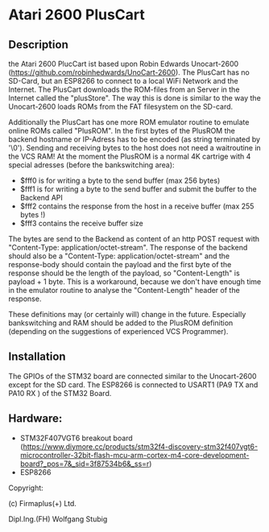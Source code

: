# Atari 2600 PlusCart

## Description
the Atari 2600 PlucCart ist based upon Robin Edwards Unocart-2600 (https://github.com/robinhedwards/UnoCart-2600). The PlusCart has no SD-Card, but an ESP8266 to connect to a local WiFi Network and the Internet.
The PlusCart downloads the ROM-files from an Server in the Internet called the "plusStore". The way this is done is similar to the way the Unocart-2600 loads ROMs from the FAT filesystem on the SD-card.

Additionally  the PlusCart has one more ROM emulator routine to emulate online ROMs called "PlusROM".
In the first bytes of the PlusROM the backend hostname or IP-Adress has to be encoded (as string terminated by '\0'). Sending and receiving bytes to the host does not need a waitroutine in the VCS RAM!
At the moment the PlusROM is a normal 4K cartrige with 4 special adresses (before the bankswitching area):
- $fff0 is for writing a byte to the send buffer (max 256 bytes)
- $fff1 is for writing a byte to the send buffer and submit the buffer to the Backend API
- $fff2 contains the response from the host in a receive buffer (max 255 bytes !) 
- $fff3 contains the receive buffer size

The bytes are send to the Backend as content of an http POST request with "Content-Type: application/octet-stream". The response of the backend should also be a "Content-Type: application/octet-stream" and the response-body should contain the payload and the first byte of the response should be the length of the payload, so "Content-Length" is payload + 1 byte. This is a workaround, because we don't have enough time in the emulator routine to analyse the "Content-Length" header of the response.

These definitions may (or certainly will) change in the future. Especially bankswitching and RAM should be added to the PlusROM definition (depending on the suggestions of experienced VCS Programmer).



## Installation
The GPIOs of the STM32 board are connected similar to the Unocart-2600 except for the SD card. The ESP8266 is connected to USART1 (PA9 TX and PA10 RX ) of the STM32 Board.

## Hardware:
- STM32F407VGT6 breakout board (https://www.diymore.cc/products/stm32f4-discovery-stm32f407vgt6-microcontroller-32bit-flash-mcu-arm-cortex-m4-core-development-board?_pos=7&_sid=3f87534b6&_ss=r)
- ESP8266 

Copyright:

(c) Firmaplus(+) Ltd.

Dipl.Ing.(FH) Wolfgang Stubig
